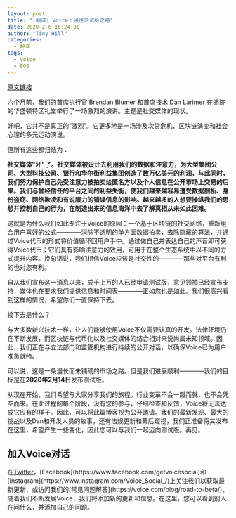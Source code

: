 ```yaml
---
layout: post
title: "[翻译] Voice：通往测试版之路"
date: 2020-2-6 16:24:00
author: "Tiny Hill"
categories:
  - 翻译
tags:
  - Voice
  - EOS
---
```


[原文链接](https://voice.com/blog/road-to-beta/)

六个月前，我们的首席执行官 Brendan Blumer 和首席技术 Dan Larimer 在拥挤的华盛顿特区礼堂举行了一场激烈的演讲。主题是社交媒体的现状。

<!-- more -->

好吧，它并不是真正的“激烈”。它更多地是一场涉及次贷危机、区块链演变和社会心理的多元运动演说。

但所有这些都归结为：

  **社交媒体"坏"了。社交媒体被设计去利用我们的数据和注意力，为大型集团公司、大型科技公司、银行和华尔街利益集团创造了数万亿美元的利润，与此同时，我们努力保护自己免受注意力被拍卖给匿名方以及个人信息在公开市场上交易的后果。我们与曾经信任的平台之间的利益失衡，使我们越来越容易遭受数据剖析、身份盗窃、网络欺凌和有说服力的错误信息的影响。越来越多的人想要操纵我们的思想并控制自己的行为，在制造出来的信息海洋中去了解真相从未如此困难。**

这就是为什么我们如此专注于Voice的原因：一个基于区块链的社交网络，重新组合用户喜好的公式————消除不透明的单方面数据拍卖，去除隐藏的算法，并通过Voice代币的形式将价值循环回用户手中。通过做自己并表达自己的声音即可获得Voice代币；它们具有影响注意力的效用，可用于在整个生态系统中以不同的方式提升内容。换句话说，我们相信Voice应该是社交性的————那些对平台有利的也对您有利。

自从我们宣布这一消息以来，成千上万的人已经申请测试版，意见领袖已经宣布支持，媒体也在要求我们提供信息和时间表————正如您也是如此。我们很高兴看到这样的情况，希望你们一直保持下去。

接下去是什么？

与大多数新兴技术一样，让人们能够使用Voice不仅需要认真的开发。法律环境仍在不断发展，而区块链与代币化以及社交媒体的结合相对来说尚属未知领域。因此，我们正在与立法部门和监管机构进行持续的公开对话，以确保Voice已为用户准备就绪。

可以说，这是一条漫长而未铺砌的市场之路。但是我们进展顺利————我们的目标是在**2020年2月14日**发布测试版。

从现在开始，我们希望与大家分享我们的旅程。行业变革不会一蹴而就，也不会凭空而来。在此过程的每个阶段，没有您的参与，仔细检查和反馈，Voice将无法达成它应有的样子。因此，可以将此篇博客视为公开邀请。我们的最新发现、最大的挑战以及Dan和开发人员的故事，还有法规更新和幕后窥视，我们正准备将其发布在这里，希望产生一些变化，因此您可以与我们一起迈向测试版。再见。

## 加入Voice对话
在[Twitter](https://twitter.com/voicesocial_)，[Facebook](https://www.facebook.com/getvoicesocial)和[Instagram](https://www.instagram.com/Voice_Social_/)上关注我们以获取最新更新，或访问我们的[常见问题解答](https://voice.com/blog/road-to-beta/)，随着我们不断发展Voice，我们将添加新的更新和信息。在这里，您可以看到别人在问什么，并添加自己的问题。